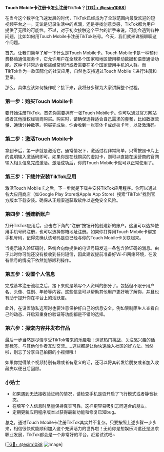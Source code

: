 **Touch Mobile卡注册卡怎么注册TikTok？[[TG💪+ @esim1088](https://t.me/s/esim1088)]**

在当今这个数字化飞速发展的时代，TikTok已经成为了全球范围内最受欢迎的短视频平台之一。无论是记录生活中的点滴，还是寻找创意灵感，TikTok都为用户提供了无限的可能性。不过，对于初次接触这个平台的新手来说，可能会遇到各种问题，比如如何用Touch Mobile卡注册TikTok账号。今天，我们就来详细聊聊这个问题。

首先，让我们简单了解一下什么是Touch Mobile卡。Touch Mobile卡是一种预付费移动通信服务卡，它允许用户在全球多个国家和地区使用移动数据和语音通话功能。这种卡非常适合那些经常旅行或者需要在多个国家使用手机的人群。而TikTok作为一款国际化的社交应用，自然也支持通过Touch Mobile卡进行注册和登录。

那么，具体应该如何操作呢？接下来，我将分步骤为大家讲解整个过程。

### 第一步：购买Touch Mobile卡

要开始注册TikTok，首先你需要拥有一张Touch Mobile卡。你可以通过官方网站或者其他授权经销商购买。购买时，请确保选择适合自己需求的套餐，比如数据流量、通话分钟数等。购买完成后，你会收到一张实体卡或虚拟卡号，以及激活码。

### 第二步：激活Touch Mobile卡

拿到卡后，第一步就是激活它。通常情况下，激活过程非常简单，只需按照卡片上的说明输入激活码即可。如果你是在线购买的虚拟卡，则可以直接在运营商的官网输入相关信息完成激活。激活成功后，你的Touch Mobile卡就可以正常使用了。

### 第三步：下载并安装TikTok应用

激活Touch Mobile卡之后，下一步就是下载并安装TikTok应用程序。你可以通过各大应用商店（如Google Play Store或Apple App Store）搜索“TikTok”找到官方版本下载安装。确保从正规渠道获取软件以避免安全风险。

### 第四步：创建新账户

打开TikTok应用后，点击右下角的“注册”按钮开始创建新的账户。这里可以选择使用手机号码注册，也可以选择邮箱地址注册。如果你打算用Touch Mobile卡绑定手机号码，记得先确认该号码是否已经与你的Touch Mobile卡关联起来。

当提示输入验证码时，系统会向你提供的电话号码发送一条包含验证码的消息。由于此时你可能还没有接收到任何短信，因此建议提前准备好Wi-Fi网络环境，在没有信号的情况下依然能够顺利操作。

### 第五步：设置个人信息

完成基本注册流程之后，接下来就是填写个人资料的部分了。包括但不限于用户名、头像、性别、年龄等内容。这些信息可以帮助其他用户更好地了解你，并且也有助于提升你在平台上的活跃度。

此外，在设置隐私选项时也要注意保护好自己的信息安全。例如限制陌生人查看自己的动态、开启双重身份验证等功能都是不错的选择。

### 第六步：探索内容并发布作品

最后一步当然是尽情享受TikTok带来的乐趣啦！浏览热门挑战、关注感兴趣的话题标签、与其他创作者互动交流……这些都是让你快速融入社区的好方法。当然啦，别忘了分享自己拍摄的小视频哦！

如果你觉得某个视频特别有趣或者有意义的话，还可以将其转发给朋友或者加入收藏夹以便日后回顾。

### 小贴士

- 如果遇到无法接收验证码的情况，请检查手机是否开启了飞行模式或者静音状态。
- 在填写个人信息时尽量保持真实可靠，这样更容易吸引志同道合的朋友。
- 定期更新应用程序版本以获得最新功能和修复已知bug。

总之，通过Touch Mobile卡注册TikTok其实并不复杂。只要按照上述步骤一步步来，相信很快就能顺利加入这个充满活力的世界啦！无论你是想娱乐消遣还是追求职业发展，TikTok都会是一个非常好的平台。赶紧试试吧~

[[TG💪+ @esim1088](https://t.me/s/esim1088) ![Image](https://i.postimg.cc/4NQfJmqS/Snipaste-2025-05-13-00-14-12.png)]